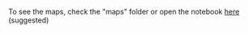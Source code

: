 To see the maps, check the "maps" folder or open the notebook [here](https://nbviewer.jupyter.org/github/filippoMichielon/ibmdatasciencecapstone/blob/main/week5/datasciencecapstone_week5.ipynb) (suggested)
